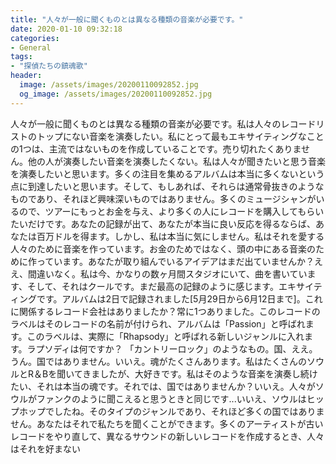 ```yaml
---
title: "人々が一般に聞くものとは異なる種類の音楽が必要です。"
date: 2020-01-10 09:32:18
categories:
- General
tags:
- "探偵たちの鎮魂歌"
header:
  image: /assets/images/20200110092852.jpg
  og_image: /assets/images/20200110092852.jpg
---
```


人々が一般に聞くものとは異なる種類の音楽が必要です。私は人々のレコードリストのトップにない音楽を演奏したい。私にとって最もエキサイティングなことの1つは、主流ではないものを作成していることです。売り切れたくありません。他の人が演奏したい音楽を演奏したくない。私は人々が聞きたいと思う音楽を演奏したいと思います。多くの注目を集めるアルバムは本当に多くないという点に到達したいと思います。そして、もしあれば、それらは通常骨抜きのようなものであり、それほど興味深いものではありません。多くのミュージシャンがいるので、ツアーにもっとお金を与え、より多くの人にレコードを購入してもらいたいだけです。あなたの記録が出て、あなたが本当に良い反応を得るならば、あなたは百万ドルを得ます。しかし、私は本当に気にしません。私はそれを愛する人々のために音楽を作っています。お金のためではなく、頭の中にある音楽のために作っています。あなたが取り組んでいるアイデアはまだ出ていませんか？ええ、間違いなく。私は今、かなりの数ヶ月間スタジオにいて、曲を書いています、そして、それはクールです。まだ最高の記録のように感じます。エキサイティングです。アルバムは2日で記録されました[5月29日から6月12日まで]。これに関係するレコード会社はありましたか？常に1つありました。このレコードのラベルはそのレコードの名前が付けられ、アルバムは「Passion」と呼ばれます。このラベルは、実際に「Rhapsody」と呼ばれる新しいジャンルに入れます。ラプソディは何ですか？ 「カントリーロック」のようなもの。国、ええ。うん。国ではありません。いいえ。魂がたくさんあります。私はたくさんのソウルとR＆Bを聞いてきましたが、大好きです。私はそのような音楽を演奏し続けたい、それは本当の魂です。それでは、国ではありませんか？いいえ。人々がソウルがファンクのように聞こえると思うときと同じです...いいえ、ソウルはヒップホップでしたね。そのタイプのジャンルであり、それほど多くの国ではありません。あなたはそれで私たちを聞くことができます。多くのアーティストが古いレコードをやり直して、異なるサウンドの新しいレコードを作成するとき、人々はそれを好まない
